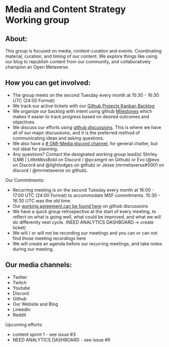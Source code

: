 # Media and Content Strategy Working group

## About:

This group is focused on media, content-curation and events. Coordinating material, curation, and timing of our content. We explore things like using our blog to republish content from our community, and collaboratively champion an Open Metaverse.

## How you can get involved:

- The group meets on the second Tuesday every month at 15:30 - 16:30 UTC (24:00 Format)
- We track our active tickets with our [Github Projects Kanban Backlog](../../projects/1?add_cards_query=is%3Aopen)
- We organize our backlog with intent using github [Milestones](../../milestones) which makes it easier to track progress based on desired outcomes and objectives.
- We discuss our efforts using [github discussions](../../discussions). This is where we have all of our major discussions, and it is the preferred method of communicating ideas and asking questions.
- We also have a [# OMI-Media discord channel](https://discord.gg/FkkjWGW7Nw), for general chatter, but not ideal for planning.
- Any questions? Contact the designated working group lead(s) Shirley (LMB | LittleMissBold on Discord / @pcsmgnt on Github) or Evo (@evo on Discord and @lightlodges on github) or Jesse (mrmetaverse#0001 on discord / @mrmetaverse on github).

Our Commitments:

- Recurring meeting is on the second Tuesday every month at 16:00 - 17:00 UTC (24:00 Format) to accommodate MSF commitments. 15:30 - 16:30 UTC was the old time.
- Our [working agreement can be found here](../../discussions) on github discussions
- We have a quick group retrospective at the start of every meeting, to reflect on what is going well, what could be improved, and what we will do differently next cycle. (NEED ANALYTICS DASHBOARD -> create ticket)
- We will / or will not be recording our meetings and you can or can not find those meeting recordings here
- We will create an agenda before our recurring meetings, and take notes during our meeting.

## Our media channels:

- Twitter
- Twitch
- Youtube
- Discord
- Github
- Our Website and Blog
- LinkedIn
- Reddit

Upcoming efforts:

- content sprint 1 - see issue #3
- NEED ANALYTICS DASHBOARD - see issue #6
